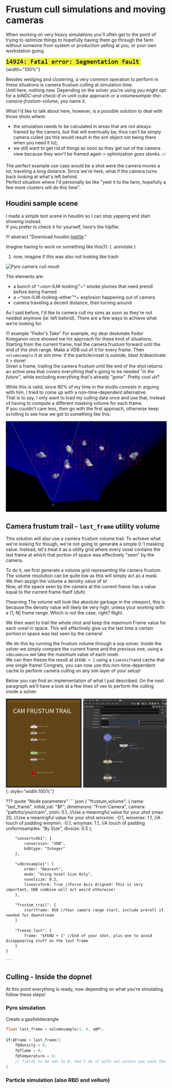# Frustum cull simulations and moving cameras
When working on very heavy simulations you'll often get to the point of trying to optimize things to hopefully having them go through the farm without someone from system or production yelling at you, or your own workstation going  

 ![Fatal Error](../assets/pages/hou_camcull/fatal_error.jpg){width="100%"}

Besides wedging and clustering, a very common operation to perform in these situations is camera frustum culling at simulation time.  
Until here, nothing new. Depending on the solver you're using you might opt for a *toNDC-and-check-if-in-unit-cube* approach or a *volumesample-the-camera-frustum-volume*, you name it.  

What I'd like to talk about here, however, is a possible solution to deal with those shots where:

* the simulation needs to be calculated in areas that are not always framed by the camera, but that will eventually be, thus can't be simply camera culled (as this would result in the sim object not being there when you need it to);  
* we still want to get rid of things as soon as they get out of the camera view because they won't be framed again > optimization goes stonks. 📈

The perfect example use case would be a shot were the camera moves a lot, traveling a long distance. Since we're here, what if the camera turns back looking at what's left behind.  
Perfect situation where I'd personally be like "yeet it to the farm, hopefully a few more clusters will do this time".

## Houdini sample scene
I made a simple test scene in houdini so I can stop yapping and start showing instead.  
If you prefer to check it for yourself, here's the hipfile:

!!! abstract "Download houdini [hipfile](../assets/projectfiles/houdini/pyro_culling_trail.git_v001.hipnc)."

Imagine having to work on something like this(1): 
{ .annotate }

1.  now, imagine if this was also not looking like trash

![Pyro camera cull result](../assets/pages/hou_camcull/final_shot.gif)

The elements are:

* a bunch of ^~non-ILM-looking™~^ smoke plumes that need preroll before being framed
* a ~^non-ILM-looking-either™^~ explosion happening out of camera
* camera traveling a decent distance, then turning around

As I said before, I'd like to camera cull my sims as soon as they're not needed anymore (ie: left behind). 
There are a few ways to achieve what we're looking for.  

!!! example "Fedor's Take"
    For example, my dear deskmate Fedor Koleganov once showed me his approach for these kind of situations.  Starting from the current frame, trail the camera frustum forward until the end of the shot range. Make a VDB out of it for every frame. Then `volumesample` it at sim time: if the particle/voxel is outside, blast it/deactivate it > done!  
    Given a frame, trailing the camera frustum until the end of the shot returns an active area that covers everything that's going to be needed *"in the future"*, while excluding everything that's already *"gone"*. Pretty cool uh? 

While this is valid, since 80% of my time in the studio consists in arguing with him, I tried to come up with a non-time-dependent alternative.    
That is to say, I only want to load my culling data once and use that, instead of having to compute a different masking volume for each frame.  
If you couldn't care less, then go with the first approach, otherwise keep scrolling to see how we get to something like this:

![Pyro camera cull result](../assets/pages/hou_camcull/cam_cull_witness.gif)

## Camera frustum trail - `last_frame` utility volume

This solution will also use a camera frustum volume trail. 
To achieve what we're looking for though, we're not going to generate a simple 0-1 masking value. Instead, let's treat it as a utility grid where every voxel contains the last frame at which that portion of space was effectively "seen" by the camera.

To do it, we first generate a volume grid representing the camera frustum. The volume resolution can be quite low as this will simply act as a mask.  
We then assign the volume a density value of `$F`.  
Now, all the space seen by the camera at the current frame has a value equal to the current frame itself (*duh*).

!!!warning
    The volume will look like absolute garbage in the viewport, this is because the density value will likely be very high, unless your working with a [1; N] frame range. Which is not the case, right? Right.

We then want to trail the whole shot and keep the maximum Frame value for each voxel in space. This will effectively give us the last time a certain portion in space was last seen by the camera!

We do this by running the frustum volume through a sop solver. Inside the solver we simply compare the current frame and the previous one, using a `vdbcombine` we take the maximum value of each voxel.  
We can then freeze the result at `$FEND + 1` using a `timeshift`and cache that one single frame!
Congrats, you can now use this non-time-dependent cache to perform camera culling on any sim layer of your setup! 

Below you can find an implementation of what I just described. On the next paragraph we'll have a look at a few lines of vex to perform the culling inside a solver.

![Cam Frustum Trail Utility Volume Tree](../assets/pages/hou_camcull/cam_frust_nodes_all.png){: style="width:100%"}


??? quote "Node parameters"
    ``` json
    {
        "frustum_volume": {
            name: "last_frame",
            initial_val: "$F",
            dimensions: "From Camera",
            camera: "path/to/your/cam",
            zmin: 0.1,  //Use a meaningful value for your shot
            zmax: 20,   //Use a meaningful value for your shot
            winxmin: -0.1, winxmax: 1.1, //A touch of padding
            winymin: -0.1, winymax: 1.1, //A touch of padding
            uniformsamples: "By Size",
            divsize: 0.5
        },

        "convertvdb1": {
            conversion: "VDB",
            bdbtype: "Integer"
        },

        "vdbresample1": {
            order: "Nearest",
            mode: "Using Voxel Size Only",
            voxelsize: 0.2,
            linearxform: True //Force Axis Aligned! This is very important, VDB combine will act weird otherwise! 
        },

        "frustum_trail": {
            startframe: 950 //Your camera range start, include preroll if needed for downstream
        }

        "freeze_last": {
            frame: "$FEND + 1" //End of your shot, plus one to avoid disappearing stuff on the last frame
        }
    }

    ```


## Culling - Inside the dopnet

At this point everything is ready, now depending on what you're simulating follow these steps!

### Pyro simulation

Create a gasfieldwrangle
``` c linenums="1" title="Solver Gas Field Wrangle"
float last_frame = volumesample(1, 0, v@P);

if(@Frame > last_frame){
    f@density = 0;
    f@flame = 0;
    f@temperature = 0;
    // fields to be set to 0, don't do it with vel unless you want the bounds to act like a collider
}
```

### Particle simulation (also RBD and vellum)